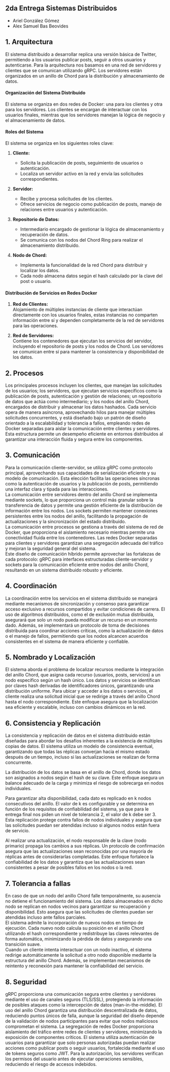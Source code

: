 ## 2da Entrega Sistemas Distribuidos
- Ariel González Gómez
- Alex Samuel Bas Beovides

## 1. Arquitectura

El sistema distribuido a desarrollar replica una versión básica de Twitter, permitiendo a los usuarios publicar posts, seguir a otros usuarios y autenticarse. Para la arquitectura nos basamos en una red de servidores y clientes que se comunican utilizando gRPC. Los servidores están organizados en un anillo de Chord para la distribución y almacenamiento de datos.

#### **Organización del Sistema Distribuido**  
El sistema se organiza en dos redes de Docker: una para los clientes y otra para los servidores. Los clientes se encargan de interactuar con los usuarios finales, mientras que los servidores manejan la lógica de negocio y el almacenamiento de datos.

#### **Roles del Sistema**  
El sistema se organiza en los siguientes roles clave:  
1. **Cliente:**  
   - Solicita la publicación de posts, seguimiento de usuarios o autenticación.  
   - Localiza un servidor activo en la red y envía las solicitudes correspondientes.  

2. **Servidor:**  
   - Recibe y procesa solicitudes de los clientes.  
   - Ofrece servicios de negocio como publicación de posts, manejo de relaciones entre usuarios y autenticación.  

3. **Repositorio de Datos:**  
   - Intermediario encargado de gestionar la lógica de almacenamiento y recuperación de datos.  
   - Se comunica con los nodos del Chord Ring para realizar el almacenamiento distribuido.  

4. **Nodo de Chord:**  
   - Implementa la funcionalidad de la red Chord para distribuir y localizar los datos.  
   - Cada nodo almacena datos según el hash calculado por la clave del post o usuario.  

#### **Distribución de Servicios en Redes Docker**  
1. **Red de Clientes:**  
   Alojamiento de múltiples instancias de cliente que interactúan directamente con los usuarios finales, estas instancias no comparten información entre sí y dependen completamente de la red de servidores para las operaciones.  

2. **Red de Servidores:**  
   Contiene los contenedores que ejecutan los servicios del servidor, incluyendo el repositorio de posts y los nodos de Chord. Los servidores se comunican entre sí para mantener la consistencia y disponibilidad de los datos.


## 2. Procesos

Los principales procesos incluyen los clientes, que manejan las solicitudes de los usuarios; los servidores, que ejecutan servicios específicos como la publicación de posts, autenticación y gestión de relaciones; un repositorio de datos que actúa como intermediario; y los nodos del anillo Chord, encargados de distribuir y almacenar los datos hashados. Cada servicio opera de manera asíncrona, aprovechando hilos para manejar múltiples solicitudes concurrentes, y está diseñado bajo un patrón de diseño orientado a la escalabilidad y tolerancia a fallos, empleando redes de Docker separadas para aislar la comunicación entre clientes y servidores. Esta estructura permite un desempeño eficiente en entornos distribuidos al garantizar una interacción fluida y segura entre los componentes.

## 3. Comunicación 

Para la comunicación cliente-servidor, se utiliza gRPC como protocolo principal, aprovechando sus capacidades de serialización eficiente y su modelo de comunicación. Esta elección facilita las operaciones síncronas como la autenticación de usuarios y la publicación de posts, permitiendo una interfaz clara y tipada para las interacciones.
<br>La comunicación entre servidores dentro del anillo Chord se implementa mediante sockets, lo que proporciona un control más granular sobre la transferencia de datos y permite una gestión eficiente de la distribución de información entre los nodos. Los sockets permiten mantener conexiones persistentes entre los nodos del anillo, facilitando la propagación de actualizaciones y la sincronización del estado distribuido.
<br>La comunicación entre procesos se gestiona a través del sistema de red de Docker, que proporciona el aislamiento necesario mientras permite una conectividad fluida entre los contenedores. Las redes Docker separadas para clientes y servidores garantizan una segregación adecuada del tráfico y mejoran la seguridad general del sistema.
<br>Este diseño de comunicación híbrido permite aprovechar las fortalezas de cada protocolo: gRPC para interfaces estructuradas cliente-servidor y sockets para la comunicación eficiente entre nodos del anillo Chord, resultando en un sistema distribuido robusto y eficiente.

## 4. Coordinación 

La coordinación entre los servicios en el sistema distribuido se manejará mediante mecanismos de sincronización y consenso para garantizar acceso exclusivo a recursos compartidos y evitar condiciones de carrera. El uso de algoritmos distribuidos, como el de exclusión mutua distribuida, asegurará que solo un nodo pueda modificar un recurso en un momento dado. Además, se implementará un protocolo de toma de decisiones distribuida para coordinar acciones críticas, como la actualización de datos o el manejo de fallos, permitiendo que los nodos alcancen acuerdos consistentes en el sistema de manera eficiente y confiable.

## 5. Nombrado y Localización

El sistema aborda el problema de localizar recursos mediante la integración del anillo Chord, que asigna cada recurso (usuarios, posts, servicios) a un nodo específico según un hash único. Los datos y servicios se identifican por claves hash derivadas de identificadores únicos, garantizando una distribución uniforme. Para ubicar y acceder a los datos o servicios, el cliente realiza una solicitud inicial que se redirige a través del anillo Chord hasta el nodo correspondiente. Este enfoque asegura que la localización sea eficiente y escalable, incluso con cambios dinámicos en la red.

## 6. Consistencia y Replicación

La consistencia y replicación de datos en el sistema distribuido están diseñadas para abordar los desafíos inherentes a la existencia de múltiples copias de datos. El sistema utiliza un modelo de consistencia eventual, garantizando que todas las réplicas converjan hacia el mismo estado después de un tiempo, incluso si las actualizaciones se realizan de forma concurrente.

La distribución de los datos se basa en el anillo de Chord, donde los datos son asignados a nodos según el hash de su clave. Este enfoque asegura un balance adecuado de la carga y minimiza el riesgo de sobrecarga en nodos individuales.

Para garantizar alta disponibilidad, cada dato es replicado en k nodos consecutivos del anillo. El valor de k es configurable y se determina en función de los requisitos de confiabilidad del sistema, ya que para le entrega final nos piden un nivel de tolerancia 2, el valor de k debe ser 3. Esta replicación protege contra fallos de nodos individuales y asegura que las solicitudes puedan ser atendidas incluso si algunos nodos están fuera de servicio.

Al realizar una actualización, el nodo responsable de la clave (nodo primario) propaga los cambios a sus réplicas. Un protocolo de confirmación asegura que las actualizaciones sean reconocidas por una mayoría de réplicas antes de considerarlas completadas. Este enfoque fortalece la confiabilidad de los datos y garantiza que las actualizaciones sean consistentes a pesar de posibles fallos en los nodos o la red.

## 7. Tolerancia a fallas

En caso de que un nodo del anillo Chord falle temporalmente, su ausencia no detiene el funcionamiento del sistema. Los datos almacenados en dicho nodo se replican en nodos vecinos para garantizar su recuperación y disponibilidad. Esto asegura que las solicitudes de clientes puedan ser atendidas incluso ante fallos parciales. 
<br>El sistema admite la incorporación de nuevos nodos en tiempo de ejecución. Cada nuevo nodo calcula su posición en el anillo Chord utilizando el hash correspondiente y redistribuye las claves relevantes de forma automática, minimizando la pérdida de datos y asegurando una transición suave.
<br>Cuando un cliente intenta interactuar con un nodo inactivo, el sistema redirige automáticamente la solicitud a otro nodo disponible mediante la estructura del anillo Chord. Además, se implementan mecanismos de reintento y reconexión para mantener la confiabilidad del servicio.

## 8. Seguridad

gRPC proporciona una comunicación segura entre clientes y servidores mediante el uso de canales seguros (TLS/SSL), protegiendo la información de posibles ataques como la intercepción de datos (man-in-the-middle). El uso del anillo Chord garantiza una distribución descentralizada de datos, reduciendo puntos únicos de falla, aunque la seguridad del diseño depende de la validación de nodos participantes para evitar que nodos maliciosos comprometan el sistema. La segregación de redes Docker proporciona aislamiento del tráfico entre redes de clientes y servidores, minimizando la exposición de componentes críticos. El sistema utiliza autenticación de usuarios para garantizar que solo personas autorizadas puedan realizar acciones como publicar posts o seguir usuarios, fortalecida mediante el uso de tokens seguros como JWT. Para la autorización, los servidores verifican los permisos del usuario antes de ejecutar operaciones sensibles, reduciendo el riesgo de accesos indebidos.
